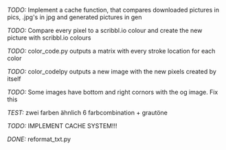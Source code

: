 *TODO:* Implement a cache function, that compares downloaded pictures in pics, .jpg's in jpg and generated pictures in gen

*TODO:* Compare every pixel to a scribbl.io colour and create the new picture with scribbl.io colours

*TODO:* color_code.py outputs a matrix with every stroke location for each color

*TODO:* color_codelpy outputs a new image with the new pixels created by itself

*TODO:* Some images have bottom and right cornors with the og image. Fix this

*TEST:* zwei farben ähnlich 6 farbcombination + grautöne

*TODO:* IMPLEMENT CACHE SYSTEM!!!


*DONE:* reformat_txt.py
